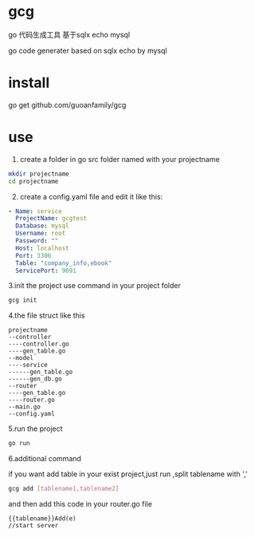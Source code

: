 # gcg
go 代码生成工具 基于sqlx echo mysql

go code generater based on sqlx echo by mysql
# install

go get github.com/guoanfamily/gcg

# use

1. create a folder in go src folder named with your projectname
```sh
mkdir projectname
cd projectname
```
2. create a config.yaml file and edit it like this:
```yaml
- Name: service
  ProjectName: gcgtest
  Database: mysql
  Username: root
  Password: ""
  Host: localhost
  Port: 3306
  Table: "company_info,ebook"
  ServicePort: 9091
```
3.init the project use command in your project folder
```sh
gcg init
```

4.the file struct like this
```folder
projectname
--controller
----controller.go
----gen_table.go
--model
----service
------gen_table.go
------gen_db.go
--router
----gen_table.go
----router.go
--main.go
--config.yaml
```
5.run the project
```sh
go run
```

6.additional command

if you want add table in your exist project,just run ,split tablename with ','
```sh
gcg add [tablename1,tablename2]
```
and then add this code in your router.go file
```golang
{{tablename}}Add(e)
//start server
```
